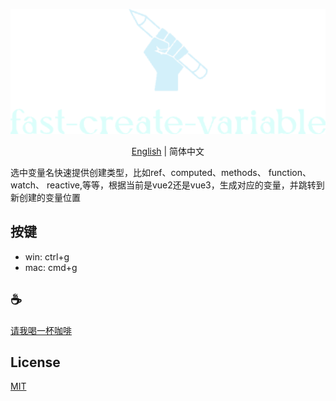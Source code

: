 <p align="center">
<img height="200" src="./assets/kv.png" alt="fast-create-variable">
</p>
<p align="center"> <a href="./README.md">English</a> | 简体中文</p>

选中变量名快速提供创建类型，比如ref、computed、methods、 function、 watch、 reactive,等等，根据当前是vue2还是vue3，生成对应的变量，并跳转到新创建的变量位置

## 按键
- win: ctrl+g
- mac: cmd+g

## :coffee:

[请我喝一杯咖啡](https://github.com/Simon-He95/sponsor)

## License

[MIT](./license)
